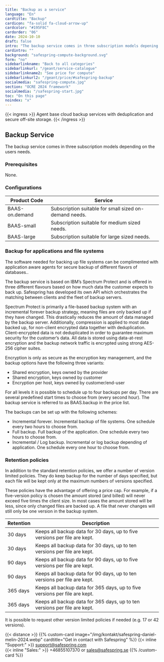```yaml
---
title: "Backup as a service"
language: "En"
cardtitle: "Backup"
cardicon: "fa-solid fa-cloud-arrow-up"
cardcolor: "#195F8C"
cardorder: "06"
date: 2024-10-10
draft: false
intro: "The backup service comes in three subscription models depening on your need."
cardintro: ""
background: "safespring-compute-background.svg"
form: "no"
sidebarlinkname: "Back to all categories"
sidebarlinkurl: "/geant/service-catalogue"
sidebarlinkname2: "See price for compute"
sidebarlinkurl2: "/geant/price/#safespring-backup"
socialmedia: "safespring-compute.jpg"
section: "OCRE 2024 framework"
socialmedia: "/safespring-start.jpg"
toc: "On this page"
noindex: "x"
---
```



{{< ingress >}}
Agent base cloud backup services with deduplication and secure off-site storage.
{{< /ingress >}}

## Backup Service
The backup service comes in three subscription models depending on the users needs.

### Prerequisites
None.

### Configurations

| Product Code   | Service                                                  |
|----------------|----------------------------------------------------------|
| BAAS-on.demand | Subscription suitable for small   sized on-demand needs. |
| BAAS-small     | Subscription suitable for medium sized needs.            |
| BAAS-large     | Subscription suitable for large   sized needs.           |

### Backup for applications and file systems
The software needed for backing up file systems can be complimented with application aware agents for secure backup of different flavors of databases.. 

The backup service is based on IBM’s Spectrum Protect and is offered in three different flavours based on how much data the customer expects to back up. Safespring has developed its own API which orchestrates the matching between clients and the fleet of backup servers. 

Spectrum Protect is primarily a file-based backup system with an incremental forever backup strategy, meaning files are only backed up if they have changed. This drastically reduces the amount of data managed by the backup server. Additionally, compression is applied to most data backed up, for non-client encrypted data together with deduplication. Client-encrypted data is not deduplicated in order to guarantee maximum security for the customer’s data. All data is stored using data-at-rest encryption and the backup network traffic is encrypted using strong AES-256 cipher suites.

Encryption is only as secure as the encryption key management, and the backup options have the following three variants:

- Shared encryption, keys owned by the provider
- Shared encryption, keys owned by customer
- Encryption per host, keys owned by customer/end-user

For all levels it is possible to schedule up to four backups per day. There are several predefined start times to choose from (every second hour). The backup service is referred to as BAAS.backup in the price list. 

The backups can be set up with the following schemes:
- Incremental forever. Incremental backup of file systems. One schedule every two hours to choose from.
- Full backup. Full backup of the application. One schedule every two hours to choose from.
- Incremental / Log backup. Incremental or log backup depending of application. One schedule every one hour to choose from.

### Retention policies
In addition to the standard retention policies, we offer a number of version limited policies. They do keep backup for the number of days specified, but each file will be kept only at the maximum numbers of versions specified.

These policies have the advantage of offering a price cap. For example, if a five-version policy is chosen the amount stored (and billed) will never exceed five times the client size. In most cases the amount stored will be less, since only changed files are backed up. A file that never changes will still only be one version in the backup system.

| Retention | Description                                                                  |
|-----------|------------------------------------------------------------------------------|
| 30 days   | Keeps all backup data for 30   days, up to five versions per file are kept.  |
| 30 days   | Keeps all backup data for 30 days, up to ten versions per file are   kept.   |
| 90 days   | Keeps all backup data for 90   days, up to five versions per file are kept.  |
| 90 days   | Keeps all backup data for 90 days, up to ten versions per file are   kept.   |
| 365 days  | Keeps all backup data for 365   days, up to five versions per file are kept. |
| 365 days  | Keeps all backup data for 365 days, up to ten versions per file are   kept.  |

It is possible to request other version limited policies if needed (e.g. 17 or 42 versions).

{{< distance >}}
{{% custom-card image="/img/kontakt/safespring-daniel-melin-2024.webp" cardtitle="Get in contact with Safespring" %}}
{{< inline "Support:" >}} support@safespring.com  
{{< inline "Sales:" >}} +46855107370 or sales@safespring.se
{{% /custom-card %}}